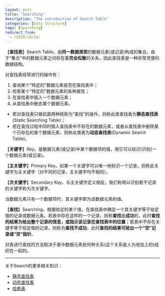 ```yaml
---
layout: post
title: "Searching"
description: "The introduction of Search Table"
categories: [Data Structure]
tags: [Searching]
redirect_from:
  - /2020/10/16/
---
```


【**查找表**】Search Table。由**同一数据类型**的数据元素(或记录)构成的集合。由于“集合”中的数据元素之间存在着**完全松散**的关系，因此查找表是一种非常灵便的数据结构。

对查找表经常进行的操作有：

1. 查询某个“特定的”数据元素是否在查找表中；
2. 检索某个“特定的”数据元素的各种属性；
3. 在查找表中插入一个数据元素；
4. 从查找表中删去某个数据元素。

* 若对查找表只做前面两种统称为“查找”的操作，则称此类查找表为**静态查找表**(Static Searching Table)；
* 若在查找过程中同时插入查找表中不存在的数据元素，或者从查找表中删除某个已存在的某个数据元素，则称此类表为**动态查找表**(Dynamic Search Table)。

【**关键字**】Key。是数据元素(或记录)中某个数据项的值，用它可以标识(识别)一个数据元素(或记录)。

【**主关键字**】Primary Key。如果一个关键字可以唯一地标识一个记录，则称此关键字为主关键字（对不同的记录，主关键字均不相同）。

【**次关键字**】Secondary Key。与主关键字定义相反，我们称用以识别若干记录的关键字称为次关键字。

当数据元素只有一个数据项时，其关键字即为该数据元素的值。

【**查找**】Searching。根据给定的某个值，在查找表中确定一个其关键字等于给定值的记录或数据元素。若表中存在这样的一个记录，则称**查找**是**成功**的，此时**查找的结果为给出整个记录的信息，或指示该记录在查找表中的位置**；若表中不存在关键字等于给定值的记录，则称为**查找不成功**，此时**查找的结果可给出一个“空”记录或“空”指针**。

对表进行查找的方法取决于表中数据元素依何种关系(这个关系是人为地加上的)组织在一起的。

***

关于Search的更多相关知识：

* [静态查找表](https://authurwhywait.github.io/blog/2020/10/15/static_search_table/)
* [动态查找表](https://authurwhywait.github.io/blog/2020/10/16/dynamic_search_table/)
* [哈希表](https://authurwhywait.github.io/blog/2020/07/01/Hash_table/)
